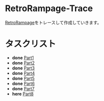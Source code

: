 # RetroRampage-Trace

[RetroRampage](https://github.com/nicklockwood/RetroRampage)をトレースして作成していきます。


# タスクリスト
- __done__ [Part1](https://github.com/nicklockwood/RetroRampage/blob/master/Tutorial/Part1.md)
- __done__ [Part2](https://github.com/nicklockwood/RetroRampage/blob/master/Tutorial/Part2.md)
- __done__ [Part3](https://github.com/nicklockwood/RetroRampage/blob/master/Tutorial/Part3.md)
- __done__ [Part4](https://github.com/nicklockwood/RetroRampage/blob/master/Tutorial/Part4.md)
- __done__ [Part5](https://github.com/nicklockwood/RetroRampage/blob/master/Tutorial/Part5.md)
- __done__ [Part6](https://github.com/nicklockwood/RetroRampage/blob/master/Tutorial/Part6.md)
- __done__ [Part7](https://github.com/nicklockwood/RetroRampage/blob/master/Tutorial/Part7.md)
- __here__ [Part8](https://github.com/nicklockwood/RetroRampage/blob/master/Tutorial/Part8.md)


<!-- vim:set ft=markdown ts=2 sw=2 sts=2: -->
